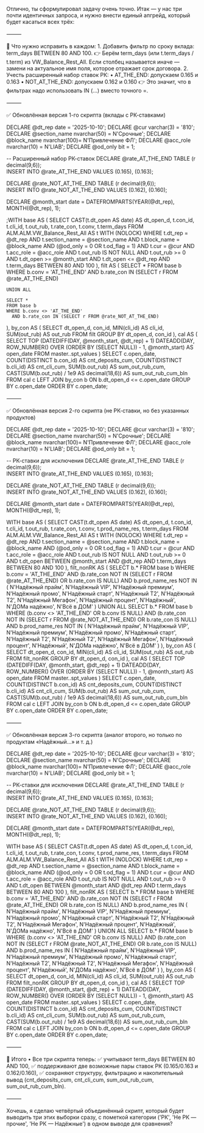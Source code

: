 Отлично, ты сформулировал задачу очень точно.
Итак — у нас три почти идентичных запроса, и нужно внести единый апгрейд, который будет касаться всех трёх:

⸻

🔧 Что нужно исправить в каждом:
	1.	Добавить фильтр по сроку вклада:
term_days BETWEEN 80 AND 100.
👉 Берём term_days (или t.term_days / t.term) из VW_Balance_Rest_All. Если столбец называется иначе — замени на актуальное имя поля, которое отражает срок договора.
	2.	Учесть расширенный набор ставок РК:
	•	AT_THE_END: допускаем 0.165 и 0.163
	•	NOT_AT_THE_END: допускаем 0.162 и 0.160
👉 Это значит, что в фильтрах надо использовать IN (...) вместо точного =.

⸻

✅ Обновлённая версия 1-го скрипта (вклады с РК-ставками)

DECLARE @dt_rep       date        = '2025-10-10';
DECLARE @cur          varchar(3)  = '810';
DECLARE @section_name nvarchar(50) = N'Срочные';
DECLARE @block_name   nvarchar(100)= N'Привлечение ФЛ';
DECLARE @acc_role     nvarchar(10) = N'LIAB';
DECLARE @od_only      bit          = 1;

-- Расширенный набор РК-ставок
DECLARE @rate_AT_THE_END TABLE (r decimal(9,6));  
INSERT INTO @rate_AT_THE_END VALUES (0.165), (0.163);

DECLARE @rate_NOT_AT_THE_END TABLE (r decimal(9,6));  
INSERT INTO @rate_NOT_AT_THE_END VALUES (0.162), (0.160);

DECLARE @month_start date = DATEFROMPARTS(YEAR(@dt_rep), MONTH(@dt_rep), 1);

;WITH base AS (
    SELECT
        CAST(t.dt_open AS date) AS dt_open_d,
        t.con_id,
        t.cli_id,
        t.out_rub,
        t.rate_con,
        t.conv,
        t.term_days
    FROM ALM.ALM.VW_Balance_Rest_All AS t WITH (NOLOCK)
    WHERE
        t.dt_rep = @dt_rep
        AND t.section_name = @section_name
        AND t.block_name   = @block_name
        AND (@od_only = 0 OR t.od_flag = 1)
        AND t.cur = @cur
        AND t.acc_role = @acc_role
        AND t.out_rub IS NOT NULL
        AND t.out_rub >= 0
        AND t.dt_open >= @month_start
        AND t.dt_open <= @dt_rep
        AND t.term_days BETWEEN 80 AND 100
),
filt AS (
    SELECT * 
    FROM base b
    WHERE b.conv = 'AT_THE_END' 
      AND b.rate_con IN (SELECT r FROM @rate_AT_THE_END)

    UNION ALL

    SELECT * 
    FROM base b
    WHERE b.conv <> 'AT_THE_END'
      AND b.rate_con IN (SELECT r FROM @rate_NOT_AT_THE_END)
),
by_con AS (
    SELECT dt_open_d, con_id, MIN(cli_id) AS cli_id, SUM(out_rub) AS out_rub
    FROM filt
    GROUP BY dt_open_d, con_id
),
cal AS (
    SELECT TOP (DATEDIFF(DAY, @month_start, @dt_rep) + 1)
           DATEADD(DAY, ROW_NUMBER() OVER (ORDER BY (SELECT NULL)) - 1, @month_start) AS open_date
    FROM master..spt_values
)
SELECT
    c.open_date,
    COUNT(DISTINCT b.con_id)  AS cnt_deposits_cum,
    COUNT(DISTINCT b.cli_id)  AS cnt_cli_cum,
    SUM(b.out_rub)            AS sum_out_rub_cum,
    CAST(SUM(b.out_rub) / 1e9 AS decimal(18,6)) AS sum_out_rub_cum_bln
FROM cal c
LEFT JOIN by_con b ON b.dt_open_d <= c.open_date
GROUP BY c.open_date
ORDER BY c.open_date;


⸻

✅ Обновлённая версия 2-го скрипта (не РК-ставки, но без указанных продуктов)

DECLARE @dt_rep       date = '2025-10-10';
DECLARE @cur          varchar(3) = '810';
DECLARE @section_name nvarchar(50) = N'Срочные';
DECLARE @block_name   nvarchar(100)= N'Привлечение ФЛ';
DECLARE @acc_role     nvarchar(10) = N'LIAB';
DECLARE @od_only      bit = 1;

-- РК-ставки для исключения
DECLARE @rate_AT_THE_END TABLE (r decimal(9,6));  
INSERT INTO @rate_AT_THE_END VALUES (0.165), (0.163);

DECLARE @rate_NOT_AT_THE_END TABLE (r decimal(9,6));  
INSERT INTO @rate_NOT_AT_THE_END VALUES (0.162), (0.160);

DECLARE @month_start date = DATEFROMPARTS(YEAR(@dt_rep), MONTH(@dt_rep), 1);

WITH base AS (
    SELECT
        CAST(t.dt_open AS date) AS dt_open_d,
        t.con_id,
        t.cli_id,
        t.out_rub,
        t.rate_con,
        t.conv,
        t.prod_name_res,
        t.term_days
    FROM ALM.ALM.VW_Balance_Rest_All AS t WITH (NOLOCK)
    WHERE
        t.dt_rep = @dt_rep
        AND t.section_name = @section_name
        AND t.block_name = @block_name
        AND (@od_only = 0 OR t.od_flag = 1)
        AND t.cur = @cur
        AND t.acc_role = @acc_role
        AND t.out_rub IS NOT NULL
        AND t.out_rub >= 0
        AND t.dt_open BETWEEN @month_start AND @dt_rep
        AND t.term_days BETWEEN 80 AND 100
),
filt_nonRK AS (
    SELECT b.*
    FROM base b
    WHERE b.conv = 'AT_THE_END'
      AND (b.rate_con NOT IN (SELECT r FROM @rate_AT_THE_END) OR b.rate_con IS NULL)
      AND b.prod_name_res NOT IN (
           N'Надёжный прайм', N'Надёжный VIP', N'Надёжный премиум',
           N'Надёжный промо', N'Надёжный старт', N'Надёжный Т2', N'Надёжный T2',
           N'Надёжный Мегафон', N'Надёжный процент', N'Надёжный', N'ДОМа надёжно', N'Всё в ДОМ'
      )
    UNION ALL
    SELECT b.*
    FROM base b
    WHERE (b.conv <> 'AT_THE_END' OR b.conv IS NULL)
      AND (b.rate_con NOT IN (SELECT r FROM @rate_NOT_AT_THE_END) OR b.rate_con IS NULL)
      AND b.prod_name_res NOT IN (
           N'Надёжный прайм', N'Надёжный VIP', N'Надёжный премиум',
           N'Надёжный промо', N'Надёжный старт', N'Надёжный Т2', N'Надёжный T2',
           N'Надёжный Мегафон', N'Надёжный процент', N'Надёжный', N'ДОМа надёжно', N'Всё в ДОМ'
      )
),
by_con AS (
    SELECT dt_open_d, con_id, MIN(cli_id) AS cli_id, SUM(out_rub) AS out_rub
    FROM filt_nonRK
    GROUP BY dt_open_d, con_id
),
cal AS (
    SELECT TOP (DATEDIFF(DAY, @month_start, @dt_rep) + 1)
           DATEADD(DAY, ROW_NUMBER() OVER (ORDER BY (SELECT NULL)) - 1, @month_start) AS open_date
    FROM master..spt_values
)
SELECT
    c.open_date,
    COUNT(DISTINCT b.con_id)  AS cnt_deposits_cum,
    COUNT(DISTINCT b.cli_id)  AS cnt_cli_cum,
    SUM(b.out_rub)            AS sum_out_rub_cum,
    CAST(SUM(b.out_rub) / 1e9 AS decimal(18,6)) AS sum_out_rub_cum_bln
FROM cal c
LEFT JOIN by_con b ON b.dt_open_d <= c.open_date
GROUP BY c.open_date
ORDER BY c.open_date;


⸻

✅ Обновлённая версия 3-го скрипта (аналог второго, но только по продуктам «Надёжный…» и т. д.)

DECLARE @dt_rep       date = '2025-10-10';
DECLARE @cur          varchar(3) = '810';
DECLARE @section_name nvarchar(50) = N'Срочные';
DECLARE @block_name   nvarchar(100)= N'Привлечение ФЛ';
DECLARE @acc_role     nvarchar(10) = N'LIAB';
DECLARE @od_only      bit = 1;

-- РК-ставки для исключения
DECLARE @rate_AT_THE_END TABLE (r decimal(9,6));  
INSERT INTO @rate_AT_THE_END VALUES (0.165), (0.163);

DECLARE @rate_NOT_AT_THE_END TABLE (r decimal(9,6));  
INSERT INTO @rate_NOT_AT_THE_END VALUES (0.162), (0.160);

DECLARE @month_start date = DATEFROMPARTS(YEAR(@dt_rep), MONTH(@dt_rep), 1);

WITH base AS (
    SELECT
        CAST(t.dt_open AS date) AS dt_open_d,
        t.con_id,
        t.cli_id,
        t.out_rub,
        t.rate_con,
        t.conv,
        t.prod_name_res,
        t.term_days
    FROM ALM.ALM.VW_Balance_Rest_All AS t WITH (NOLOCK)
    WHERE
        t.dt_rep = @dt_rep
        AND t.section_name = @section_name
        AND t.block_name = @block_name
        AND (@od_only = 0 OR t.od_flag = 1)
        AND t.cur = @cur
        AND t.acc_role = @acc_role
        AND t.out_rub IS NOT NULL
        AND t.out_rub >= 0
        AND t.dt_open BETWEEN @month_start AND @dt_rep
        AND t.term_days BETWEEN 80 AND 100
),
filt_nonRK AS (
    SELECT b.*
    FROM base b
    WHERE b.conv = 'AT_THE_END'
      AND (b.rate_con NOT IN (SELECT r FROM @rate_AT_THE_END) OR b.rate_con IS NULL)
      AND b.prod_name_res IN (
           N'Надёжный прайм', N'Надёжный VIP', N'Надёжный премиум',
           N'Надёжный промо', N'Надёжный старт', N'Надёжный Т2', N'Надёжный T2',
           N'Надёжный Мегафон', N'Надёжный процент', N'Надёжный', N'ДОМа надёжно', N'Всё в ДОМ'
      )
    UNION ALL
    SELECT b.*
    FROM base b
    WHERE (b.conv <> 'AT_THE_END' OR b.conv IS NULL)
      AND (b.rate_con NOT IN (SELECT r FROM @rate_NOT_AT_THE_END) OR b.rate_con IS NULL)
      AND b.prod_name_res IN (
           N'Надёжный прайм', N'Надёжный VIP', N'Надёжный премиум',
           N'Надёжный промо', N'Надёжный старт', N'Надёжный Т2', N'Надёжный T2',
           N'Надёжный Мегафон', N'Надёжный процент', N'Надёжный', N'ДОМа надёжно', N'Всё в ДОМ'
      )
),
by_con AS (
    SELECT dt_open_d, con_id, MIN(cli_id) AS cli_id, SUM(out_rub) AS out_rub
    FROM filt_nonRK
    GROUP BY dt_open_d, con_id
),
cal AS (
    SELECT TOP (DATEDIFF(DAY, @month_start, @dt_rep) + 1)
           DATEADD(DAY, ROW_NUMBER() OVER (ORDER BY (SELECT NULL)) - 1, @month_start) AS open_date
    FROM master..spt_values
)
SELECT
    c.open_date,
    COUNT(DISTINCT b.con_id)  AS cnt_deposits_cum,
    COUNT(DISTINCT b.cli_id)  AS cnt_cli_cum,
    SUM(b.out_rub)            AS sum_out_rub_cum,
    CAST(SUM(b.out_rub) / 1e9 AS decimal(18,6)) AS sum_out_rub_cum_bln
FROM cal c
LEFT JOIN by_con b ON b.dt_open_d <= c.open_date
GROUP BY c.open_date
ORDER BY c.open_date;


⸻

🧾 Итого
	•	Все три скрипта теперь:
✅ учитывают term_days BETWEEN 80 AND 100,
✅ поддерживают две возможные пары ставок РК (0.165/0.163 и 0.162/0.160),
✅ сохраняют структуру, фильтрацию и накопительный вывод (cnt_deposits_cum, cnt_cli_cum, sum_out_rub_cum, sum_out_rub_cum_bln).

⸻

Хочешь, я сделаю четвёртый объединённый скрипт, который будет выводить три этих выборки сразу, с пометкой категории ('РК', 'Не РК — прочие', 'Не РК — Надёжные') в одном выводе для сравнения?
